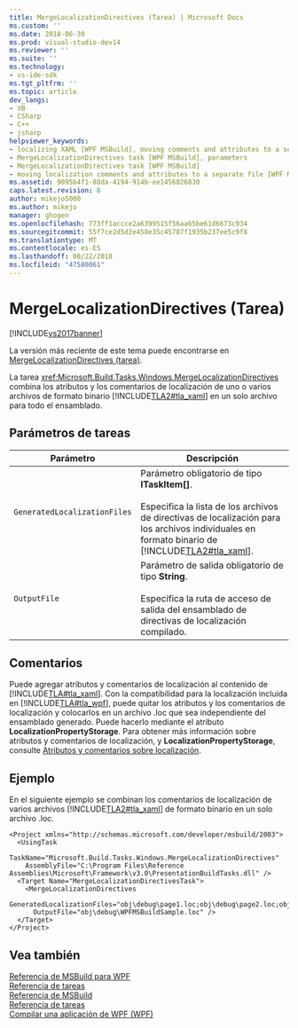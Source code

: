 ```yaml
---
title: MergeLocalizationDirectives (Tarea) | Microsoft Docs
ms.custom: ''
ms.date: 2018-06-30
ms.prod: visual-studio-dev14
ms.reviewer: ''
ms.suite: ''
ms.technology:
- vs-ide-sdk
ms.tgt_pltfrm: ''
ms.topic: article
dev_langs:
- VB
- CSharp
- C++
- jsharp
helpviewer_keywords:
- localizing XAML [WPF MSBuild], moving comments and attributes to a separate file
- MergeLocalizationDirectives task [WPF MSBuild], parameters
- MergeLocalizationDirectives task [WPF MSBuild]
- moving localization comments and attributes to a separate file [WPF MSBuild]
ms.assetid: 9095b4f1-88da-4194-914b-ee1456826830
caps.latest.revision: 8
author: mikejo5000
ms.author: mikejo
manager: ghogen
ms.openlocfilehash: 773ff1accce2a6399515f56aa65be61d6673c934
ms.sourcegitcommit: 55f7ce2d5d2e458e35c45787f1935b237ee5c9f8
ms.translationtype: MT
ms.contentlocale: es-ES
ms.lasthandoff: 08/22/2018
ms.locfileid: "47580061"
---
```

# <a name="mergelocalizationdirectives-task"></a>MergeLocalizationDirectives (Tarea)
[!INCLUDE[vs2017banner](../includes/vs2017banner.md)]

La versión más reciente de este tema puede encontrarse en [MergeLocalizationDirectives (tarea)](https://docs.microsoft.com/visualstudio/msbuild/mergelocalizationdirectives-task).  
  
  
La tarea <xref:Microsoft.Build.Tasks.Windows.MergeLocalizationDirectives> combina los atributos y los comentarios de localización de uno o varios archivos de formato binario [!INCLUDE[TLA2#tla_xaml](../includes/tla2sharptla-xaml-md.md)] en un solo archivo para todo el ensamblado.  
  
## <a name="task-parameters"></a>Parámetros de tareas  
  
|Parámetro|Descripción|  
|---------------|-----------------|  
|`GeneratedLocalizationFiles`|Parámetro obligatorio de tipo **ITaskItem[]**.<br /><br /> Especifica la lista de los archivos de directivas de localización para los archivos individuales en formato binario de [!INCLUDE[TLA2#tla_xaml](../includes/tla2sharptla-xaml-md.md)].|  
|`OutputFile`|Parámetro de salida obligatorio de tipo **String**.<br /><br /> Especifica la ruta de acceso de salida del ensamblado de directivas de localización compilado.|  
  
## <a name="remarks"></a>Comentarios  
 Puede agregar atributos y comentarios de localización al contenido de [!INCLUDE[TLA#tla_xaml](../includes/tlasharptla-xaml-md.md)]. Con la compatibilidad para la localización incluida en [!INCLUDE[TLA#tla_wpf](../includes/tlasharptla-wpf-md.md)], puede quitar los atributos y los comentarios de localización y colocarlos en un archivo .loc que sea independiente del ensamblado generado. Puede hacerlo mediante el atributo **LocalizationPropertyStorage**. Para obtener más información sobre atributos y comentarios de localización, y **LocalizationPropertyStorage**, consulte [Atributos y comentarios sobre localización](http://msdn.microsoft.com/library/ead2d9ac-b709-4ec1-a924-39927a29d02f).  
  
## <a name="example"></a>Ejemplo  
 En el siguiente ejemplo se combinan los comentarios de localización de varios archivos [!INCLUDE[TLA2#tla_xaml](../includes/tla2sharptla-xaml-md.md)] de formato binario en un solo archivo .loc.  
  
```  
<Project xmlns="http://schemas.microsoft.com/developer/msbuild/2003">  
  <UsingTask   
    TaskName="Microsoft.Build.Tasks.Windows.MergeLocalizationDirectives"   
    AssemblyFile="C:\Program Files\Reference Assemblies\Microsoft\Framework\v3.0\PresentationBuildTasks.dll" />  
  <Target Name="MergeLocalizationDirectivesTask">  
    <MergeLocalizationDirectives   
      GeneratedLocalizationFiles="obj\debug\page1.loc;obj\debug\page2.loc;obj\debug\page3.loc"  
      OutputFile="obj\debug\WPFMSBuildSample.loc" />  
  </Target>  
</Project>  
```  
  
## <a name="see-also"></a>Vea también  
 [Referencia de MSBuild para WPF](../msbuild/wpf-msbuild-reference.md)   
 [Referencia de tareas](../msbuild/wpf-msbuild-task-reference.md)   
 [Referencia de MSBuild](../msbuild/msbuild-reference.md)   
 [Referencia de tareas](../msbuild/msbuild-task-reference.md)   
 [Compilar una aplicación de WPF (WPF)](http://msdn.microsoft.com/library/a58696fd-bdad-4b55-9759-136dfdf8b91c)



